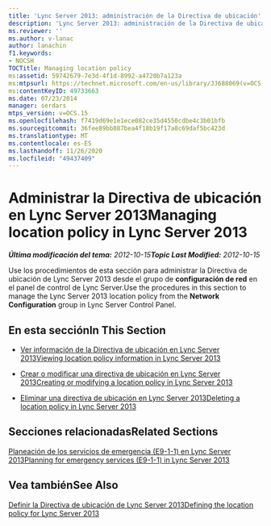 ```yaml
---
title: 'Lync Server 2013: administración de la Directiva de ubicación'
description: 'Lync Server 2013: administración de la Directiva de ubicación.'
ms.reviewer: ''
ms.author: v-lanac
author: lanachin
f1.keywords:
- NOCSH
TOCTitle: Managing location policy
ms:assetid: 59742679-7e3d-4f1d-8992-a4720b7a123a
ms:mtpsurl: https://technet.microsoft.com/en-us/library/JJ688069(v=OCS.15)
ms:contentKeyID: 49733663
ms.date: 07/23/2014
manager: serdars
mtps_version: v=OCS.15
ms.openlocfilehash: f7419d69e1e1ece082ce35d4550cdbe4c3b01bfb
ms.sourcegitcommit: 36fee89bb887bea4f18b19f17a8c69daf5bc423d
ms.translationtype: MT
ms.contentlocale: es-ES
ms.lasthandoff: 11/26/2020
ms.locfileid: "49437409"
---
```

# <a name="managing-location-policy-in-lync-server-2013"></a><span data-ttu-id="73000-103">Administrar la Directiva de ubicación en Lync Server 2013</span><span class="sxs-lookup"><span data-stu-id="73000-103">Managing location policy in Lync Server 2013</span></span>

<div data-xmlns="http://www.w3.org/1999/xhtml">

<div class="topic" data-xmlns="http://www.w3.org/1999/xhtml" data-msxsl="urn:schemas-microsoft-com:xslt" data-cs="https://msdn.microsoft.com/">

<div data-asp="https://msdn2.microsoft.com/asp">



</div>

<div id="mainSection">

<div id="mainBody"><span data-ttu-id="73000-104">

<span> </span></span><span class="sxs-lookup"><span data-stu-id="73000-104">

<span> </span></span></span>

<span data-ttu-id="73000-105">_**Última modificación del tema:** 2012-10-15_</span><span class="sxs-lookup"><span data-stu-id="73000-105">_**Topic Last Modified:** 2012-10-15_</span></span>

<span data-ttu-id="73000-106">Use los procedimientos de esta sección para administrar la Directiva de ubicación de Lync Server 2013 desde el grupo de **configuración de red** en el panel de control de Lync Server.</span><span class="sxs-lookup"><span data-stu-id="73000-106">Use the procedures in this section to manage the Lync Server 2013 location policy from the **Network Configuration** group in Lync Server Control Panel.</span></span>

<div>

## <a name="in-this-section"></a><span data-ttu-id="73000-107">En esta sección</span><span class="sxs-lookup"><span data-stu-id="73000-107">In This Section</span></span>

  - [<span data-ttu-id="73000-108">Ver información de la Directiva de ubicación en Lync Server 2013</span><span class="sxs-lookup"><span data-stu-id="73000-108">Viewing location policy information in Lync Server 2013</span></span>](lync-server-2013-viewing-location-policy-information.md)

  - [<span data-ttu-id="73000-109">Crear o modificar una directiva de ubicación en Lync Server 2013</span><span class="sxs-lookup"><span data-stu-id="73000-109">Creating or modifying a location policy in Lync Server 2013</span></span>](lync-server-2013-creating-or-modifying-a-location-policy.md)

  - [<span data-ttu-id="73000-110">Eliminar una directiva de ubicación en Lync Server 2013</span><span class="sxs-lookup"><span data-stu-id="73000-110">Deleting a location policy in Lync Server 2013</span></span>](lync-server-2013-deleting-a-location-policy.md)

</div>

<div>

## <a name="related-sections"></a><span data-ttu-id="73000-111">Secciones relacionadas</span><span class="sxs-lookup"><span data-stu-id="73000-111">Related Sections</span></span>

[<span data-ttu-id="73000-112">Planeación de los servicios de emergencia (E9-1-1) en Lync Server 2013</span><span class="sxs-lookup"><span data-stu-id="73000-112">Planning for emergency services (E9-1-1) in Lync Server 2013</span></span>](lync-server-2013-planning-for-emergency-services-e9-1-1.md)

</div>

<div>

## <a name="see-also"></a><span data-ttu-id="73000-113">Vea también</span><span class="sxs-lookup"><span data-stu-id="73000-113">See Also</span></span>


[<span data-ttu-id="73000-114">Definir la Directiva de ubicación de Lync Server 2013</span><span class="sxs-lookup"><span data-stu-id="73000-114">Defining the location policy for Lync Server 2013</span></span>](lync-server-2013-defining-the-location-policy.md)  
  

<span data-ttu-id="73000-115"></div>

</div>

<span> </span>

</div>

</div>

</span><span class="sxs-lookup"><span data-stu-id="73000-115"></div>

</div>

<span> </span>

</div>

</div>

</span></span></div>


